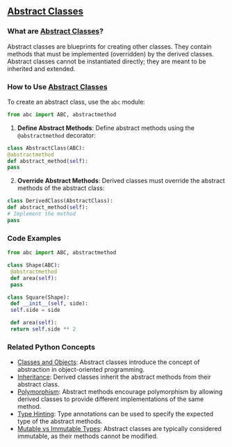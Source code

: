 ## [Abstract Classes](./../Abstract-Classes/)

### What are [Abstract Classes](./../Abstract-Classes/)?

Abstract classes are blueprints for creating other classes. They contain methods that must be implemented (overridden) by the derived classes. Abstract classes cannot be instantiated directly; they are meant to be inherited and extended.

### How to Use [Abstract Classes](./../Abstract-Classes/)

To create an abstract class, use the `abc` module:

```python
from abc import ABC, abstractmethod
```

1. **Define Abstract Methods**:
 Define abstract methods using the `@abstractmethod` decorator:

 ```python
 class AbstractClass(ABC):
 @abstractmethod
 def abstract_method(self):
 pass
 ```
2. **Override Abstract Methods**:
 Derived classes must override the abstract methods of the abstract class:

 ```python
 class DerivedClass(AbstractClass):
 def abstract_method(self):
 # Implement the method
 pass
 ```

### Code Examples

```python
from abc import ABC, abstractmethod

class Shape(ABC):
 @abstractmethod
 def area(self):
 pass

class Square(Shape):
 def __init__(self, side):
 self.side = side

 def area(self):
 return self.side ** 2
```

### Related Python Concepts

- [Classes and Objects](./../Classes-and-Objects/): Abstract classes introduce the concept of abstraction in object-oriented programming.
- [Inheritance](./../Inheritance/): Derived classes inherit the abstract methods from their abstract class.
- [Polymorphism](./../Polymorphism/): Abstract methods encourage polymorphism by allowing derived classes to provide different implementations of the same method.
- [Type Hinting](./../Type-Hinting/): Type annotations can be used to specify the expected type of the abstract methods.
- [Mutable vs Immutable Types](./../Mutable-vs-Immutable-Types/): Abstract classes are typically considered immutable, as their methods cannot be modified.